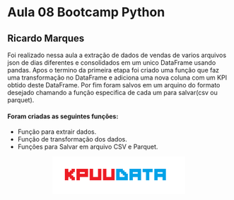 # Aula 08 Bootcamp Python

## Ricardo Marques


Foi realizado nessa aula a extração de dados de vendas de varios arquivos json de dias diferentes e consolidados em um unico DataFrame usando pandas. Apos o termino da primeira etapa foi criado uma função que faz uma transformação no DataFrame e adiciona uma nova coluna com um KPI obtido deste DataFrame. Por fim foram salvos em um arquino do formato desejado chamando a função especifica de cada um para salvar(csv ou parquet). 

#### Foram criadas as seguintes funções:

- Função para extrair dados.
- Função de transformação dos dados.
- Funções para Salvar em arquivo CSV e Parquet.



<p align="center">
    <img src="pic/KPUUDATA.png" alt="logo" width="300"/>
</p>




